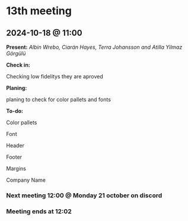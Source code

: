 # 13th meeting 
## 2024-10-18 @ 11:00

**Present:**
*Albin Wrebo, 
Ciarán Hayes, 
Terra Johansson and
Atilla Yilmaz Görgülü*

**Check in:**

Checking low fidelitys they are aproved

**Planing:**

planing to check for color pallets and fonts

**To-do:**

Color pallets

Font

Header

Footer

Margins

Company Name

### Next meeting 12:00 @ Monday 21 october on discord

### Meeting ends at 12:02